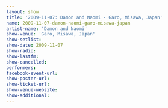 ```yaml
---
layout: show
title: '2009-11-07: Damon and Naomi - Garo, Misawa, Japan'
name: 2009-11-07-damon-naomi-garo-misawa-japan
artist-name: 'Damon and Naomi'
show-venue: 'Garo, Misawa, Japan'
show-setlist: 
show-date: 2009-11-07
show-radio: 
show-lastfm: 
show-cancelled: 
performers: 
facebook-event-url: 
show-poster-url: 
show-ticket-url: 
show-venue-website: 
show-additional: 
---
```


